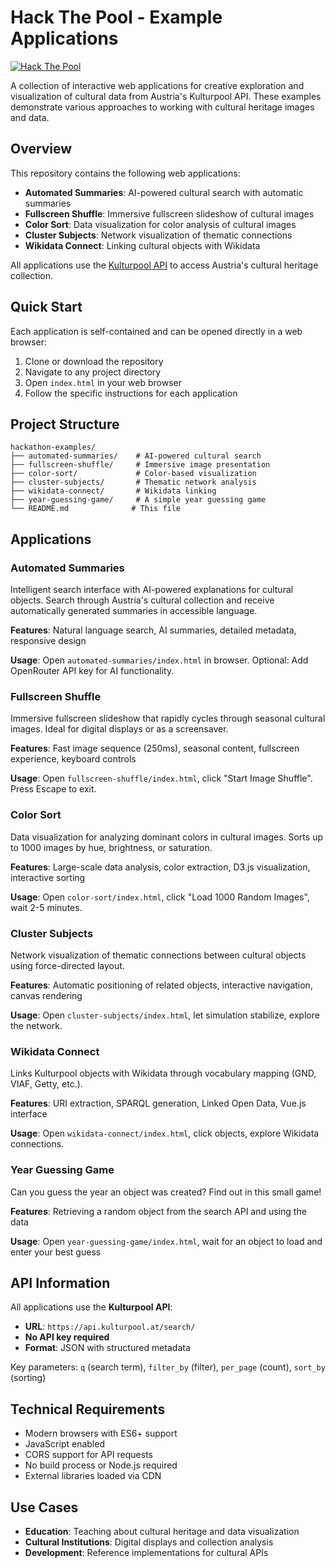 # Hack The Pool - Example Applications

[![Hack The Pool](https://info.kulturpool.at/content/images/size/w2000/2025/09/Hack-the-Pool-2025-Banner--780-x-430-px-.png)](https://info.kulturpool.at/hack-the-pool)

A collection of interactive web applications for creative exploration and visualization of cultural data from Austria's Kulturpool API. These examples demonstrate various approaches to working with cultural heritage images and data.

## Overview

This repository contains the following web applications:

- **Automated Summaries**: AI-powered cultural search with automatic summaries
- **Fullscreen Shuffle**: Immersive fullscreen slideshow of cultural images
- **Color Sort**: Data visualization for color analysis of cultural images
- **Cluster Subjects**: Network visualization of thematic connections
- **Wikidata Connect**: Linking cultural objects with Wikidata

All applications use the [Kulturpool API](https://www.kulturpool.at/) to access Austria's cultural heritage collection.

## Quick Start

Each application is self-contained and can be opened directly in a web browser:

1. Clone or download the repository
2. Navigate to any project directory
3. Open `index.html` in your web browser
4. Follow the specific instructions for each application

## Project Structure

```
hackathon-examples/
├── automated-summaries/    # AI-powered cultural search
├── fullscreen-shuffle/     # Immersive image presentation
├── color-sort/             # Color-based visualization
├── cluster-subjects/       # Thematic network analysis
├── wikidata-connect/       # Wikidata linking
├── year-guessing-game/     # A simple year guessing game
└── README.md              # This file
```

## Applications

### Automated Summaries
Intelligent search interface with AI-powered explanations for cultural objects. Search through Austria's cultural collection and receive automatically generated summaries in accessible language.

**Features**: Natural language search, AI summaries, detailed metadata, responsive design

**Usage**: Open `automated-summaries/index.html` in browser. Optional: Add OpenRouter API key for AI functionality.

### Fullscreen Shuffle
Immersive fullscreen slideshow that rapidly cycles through seasonal cultural images. Ideal for digital displays or as a screensaver.

**Features**: Fast image sequence (250ms), seasonal content, fullscreen experience, keyboard controls

**Usage**: Open `fullscreen-shuffle/index.html`, click "Start Image Shuffle". Press Escape to exit.

### Color Sort
Data visualization for analyzing dominant colors in cultural images. Sorts up to 1000 images by hue, brightness, or saturation.

**Features**: Large-scale data analysis, color extraction, D3.js visualization, interactive sorting

**Usage**: Open `color-sort/index.html`, click "Load 1000 Random Images", wait 2-5 minutes.

### Cluster Subjects
Network visualization of thematic connections between cultural objects using force-directed layout.

**Features**: Automatic positioning of related objects, interactive navigation, canvas rendering

**Usage**: Open `cluster-subjects/index.html`, let simulation stabilize, explore the network.

### Wikidata Connect
Links Kulturpool objects with Wikidata through vocabulary mapping (GND, VIAF, Getty, etc.).

**Features**: URI extraction, SPARQL generation, Linked Open Data, Vue.js interface

**Usage**: Open `wikidata-connect/index.html`, click objects, explore Wikidata connections.

### Year Guessing Game
Can you guess the year an object was created? Find out in this small game!

**Features**: Retrieving a random object from the search API and using the data

**Usage**: Open `year-guessing-game/index.html`, wait for an object to load and enter your best guess

## API Information

All applications use the **Kulturpool API**:
- **URL**: `https://api.kulturpool.at/search/`
- **No API key required**
- **Format**: JSON with structured metadata

Key parameters: `q` (search term), `filter_by` (filter), `per_page` (count), `sort_by` (sorting)

## Technical Requirements

- Modern browsers with ES6+ support
- JavaScript enabled
- CORS support for API requests
- No build process or Node.js required
- External libraries loaded via CDN

## Use Cases

* **Education**: Teaching about cultural heritage and data visualization
* **Cultural Institutions**: Digital displays and collection analysis
* **Development**: Reference implementations for cultural APIs
